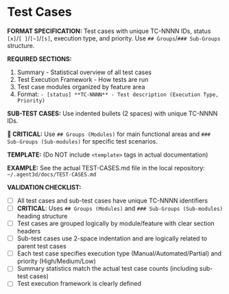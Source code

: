 # Test Cases

**FORMAT SPECIFICATION:** Test cases with unique TC-NNNN IDs, status `[x]`/`[ ]`/`[~]`/`[s]`, execution type, and priority. Use `## Groups`/`### Sub-Groups` structure.

**REQUIRED SECTIONS:**
1. Summary - Statistical overview of all test cases
2. Test Execution Framework - How tests are run
3. Test case modules organized by feature area
4. Format: `- [status] **TC-NNNN** - Test description (Execution Type, Priority)`

**SUB-TEST CASES:** Use indented bullets (2 spaces) with unique TC-NNNN IDs.

**🔗 CRITICAL:** Use `## Groups (Modules)` for main functional areas and `### Sub-Groups (Sub-modules)` for specific test scenarios.

**TEMPLATE:** (Do NOT include `<template>` tags in actual documentation)
<template>
# Test Cases

## 📊 Summary
- **Total Test Cases:** {{total_count}}
- **Completed:** {{completed_count}} ✅
- **Pending:** {{pending_count}} ⏸️
- **In Progress:** {{in_progress_count}} 🔄
- **Skipped:** {{skipped_count}} ⏭️
- **Automated:** {{automated_count}} ({{automated_percentage}}%)
- **Partial:** {{partial_count}} ({{partial_percentage}}%)
- **Manual:** {{manual_count}} ({{manual_percentage}}%)

## 🔧 Test Execution Framework
- **Manual Testing:** {{manual_testing_description}}
- **Automated Testing:** {{automated_testing_description}}
- **Integration Testing:** {{integration_testing_description}}

## {{module_name}} (e.g., Authentication & Security Tests)

### {{sub_module_name}} (e.g., Login & Authentication)
- {{status}} **{{test_id}}** - {{test_description}} ({{execution_type}}, {{priority}})
- {{status}} **{{test_id}}** - {{test_description}} ({{execution_type}}, {{priority}})
  - {{status}} **{{sub_test_id}}** - {{sub_test_description}} ({{execution_type}}, {{priority}})
  - {{status}} **{{sub_test_id}}** - {{sub_test_description}} ({{execution_type}}, {{priority}})

### {{sub_module_name}} (e.g., Authorization & Permissions)
- {{status}} **{{test_id}}** - {{test_description}} ({{execution_type}}, {{priority}})
- {{status}} **{{test_id}}** - {{test_description}} ({{execution_type}}, {{priority}})

## {{module_name}} (e.g., User Interface Tests)

### {{sub_module_name}} (e.g., Form Validation)
- {{status}} **{{test_id}}** - {{test_description}} ({{execution_type}}, {{priority}})
- {{status}} **{{test_id}}** - {{test_description}} ({{execution_type}}, {{priority}})
  - {{status}} **{{sub_test_id}}** - {{sub_test_description}} ({{execution_type}}, {{priority}})
</template>

**EXAMPLE:** See the actual TEST-CASES.md file in the local repository: `~/.agent3d/docs/TEST-CASES.md`

**VALIDATION CHECKLIST:**
- [ ] All test cases and sub-test cases have unique TC-NNNN identifiers
- [ ] **CRITICAL**: Uses `## Groups (Modules)` and `### Sub-Groups (Sub-modules)` heading structure
- [ ] Test cases are grouped logically by module/feature with clear section headers
- [ ] Sub-test cases use 2-space indentation and are logically related to parent test cases
- [ ] Each test case specifies execution type (Manual/Automated/Partial) and priority (High/Medium/Low)
- [ ] Summary statistics match the actual test case counts (including sub-test cases)
- [ ] Test execution framework is clearly defined
